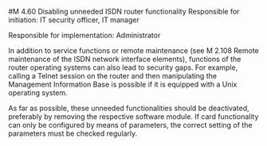 #M 4.60 Disabling unneeded ISDN router functionality
Responsible for initiation: IT security officer, IT manager

Responsible for implementation: Administrator

In addition to service functions or remote maintenance (see M 2.108 Remote maintenance of the ISDN network interface elements), functions of the router operating systems can also lead to security gaps. For example, calling a Telnet session on the router and then manipulating the Management Information Base is possible if it is equipped with a Unix operating system.

As far as possible, these unneeded functionalities should be deactivated, preferably by removing the respective software module. If card functionality can only be configured by means of parameters, the correct setting of the parameters must be checked regularly.



